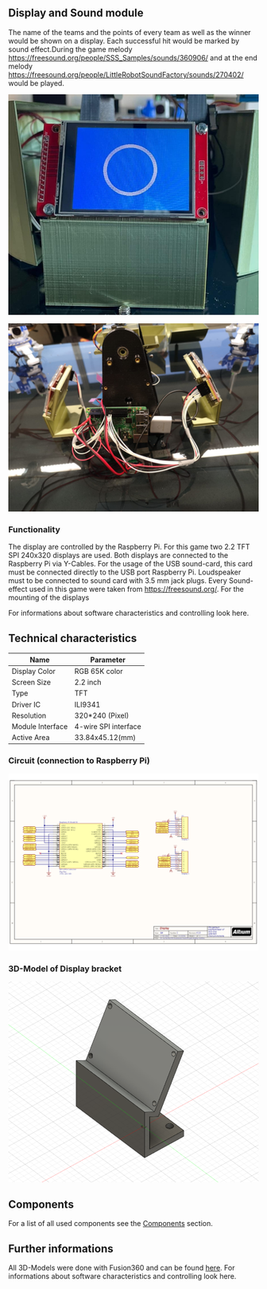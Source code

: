 ## Display and Sound module

The name of the teams and the points of every team as well as the winner would be shown on a display. Each successful hit would be marked by sound effect.During the game melody  https://freesound.org/people/SSS_Samples/sounds/360906/ and at the end melody https://freesound.org/people/LittleRobotSoundFactory/sounds/270402/ would be played.

![Display](assets/display1.jpeg)

![Display connection](assets/display.jpeg)


### Functionality

The display are controlled by the Raspberry Pi. For this game two 2.2 TFT SPI 240x320  displays are used. Both displays are connected to the Raspberry Pi via Y-Cables. For the usage of the USB sound-card, this card must be connected directly to the USB port Raspberry Pi. Loudspeaker must to be connected to sound card with 3.5 mm jack plugs. Every Sound-effect used in this game were taken from https://freesound.org/. For the mounting of the displays

For informations about software characteristics and controlling look here.

## Technical characteristics


| Name | Parameter | 
| --------------- | --------------- | 
| Display Color| RGB 65K color| 
| Screen Size |2.2 inch| 
| Type| TFT| 
| Driver IC|ILI9341| 
| Resolution| 320*240 (Pixel)| 
| Module Interface| 4-wire SPI interface| 
| Active Area | 33.84x45.12(mm)| 


### Circuit (connection to Raspberry Pi)

![Display circuit](circuit/display1.png)

### 3D-Model of Display bracket

![Display bracket](3D_models/display_halterung.PNG)


## Components

For a list of all used components see the [Components](Components.md) section.

## Further informations

All 3D-Models were done with Fusion360 and can be found [here](3D_models/Display).
For informations about software characteristics and controlling look here.
